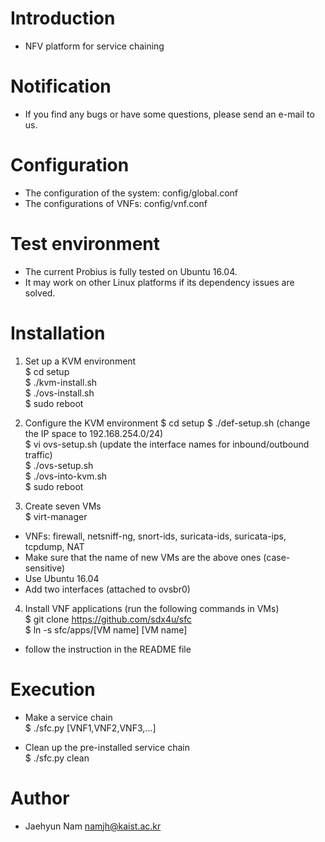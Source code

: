 # Introduction
- NFV platform for service chaining  

# Notification
- If you find any bugs or have some questions, please send an e-mail to us.  

# Configuration
- The configuration of the system: config/global.conf  
- The configurations of VNFs: config/vnf.conf  

# Test environment
- The current Probius is fully tested on Ubuntu 16.04.  
- It may work on other Linux platforms if its dependency issues are solved.  

# Installation
1. Set up a KVM environment  
$ cd setup   
$ ./kvm-install.sh  
$ ./ovs-install.sh  
$ sudo reboot  

2. Configure the KVM environment
$ cd setup
$ ./def-setup.sh  (change the IP space to 192.168.254.0/24)  
$ vi ovs-setup.sh  (update the interface names for inbound/outbound traffic)  
$ ./ovs-setup.sh  
$ ./ovs-into-kvm.sh  
$ sudo reboot

3. Create seven VMs  
$ virt-manager  
- VNFs: firewall, netsniff-ng, snort-ids, suricata-ids, suricata-ips, tcpdump, NAT
- Make sure that the name of new VMs are the above ones (case-sensitive)
- Use Ubuntu 16.04  
- Add two interfaces (attached to ovsbr0)  

4. Install VNF applications (run the following commands in VMs)  
$ git clone https://github.com/sdx4u/sfc  
$ ln -s sfc/apps/[VM name] [VM name]  
- follow the instruction in the README file  

# Execution
- Make a service chain  
$ ./sfc.py [VNF1,VNF2,VNF3,...]  

- Clean up the pre-installed service chain  
$ ./sfc.py clean  

# Author
- Jaehyun Nam <namjh@kaist.ac.kr>  
